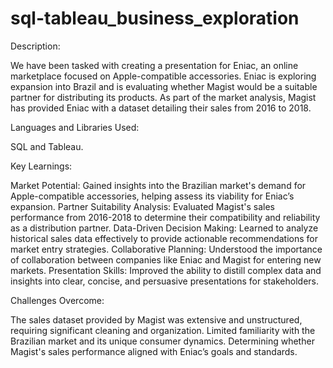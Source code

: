 # sql-tableau_business_exploration

Description:

We have been tasked with creating a presentation for Eniac, an online marketplace focused on Apple-compatible accessories. Eniac is exploring expansion into Brazil and is evaluating whether Magist would be a suitable partner for distributing its products. As part of the market analysis, Magist has provided Eniac with a dataset detailing their sales from 2016 to 2018.

Languages and Libraries Used:

SQL and Tableau.

Key Learnings:

Market Potential:
Gained insights into the Brazilian market's demand for Apple-compatible accessories, helping assess its viability for Eniac’s expansion.
Partner Suitability Analysis:
Evaluated Magist's sales performance from 2016-2018 to determine their compatibility and reliability as a distribution partner.
Data-Driven Decision Making:
Learned to analyze historical sales data effectively to provide actionable recommendations for market entry strategies.
Collaborative Planning:
Understood the importance of collaboration between companies like Eniac and Magist for entering new markets.
Presentation Skills:
Improved the ability to distill complex data and insights into clear, concise, and persuasive presentations for stakeholders.

Challenges Overcome:

The sales dataset provided by Magist was extensive and unstructured, requiring significant cleaning and organization.
Limited familiarity with the Brazilian market and its unique consumer dynamics.
Determining whether Magist's sales performance aligned with Eniac’s goals and standards.
